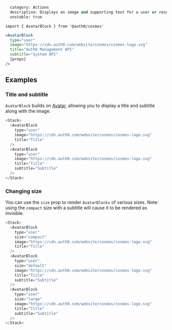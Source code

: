 ```meta
  category: Actions
  description: Displays an image and supporting text for a user or resource
  unstable: true
```

`import { AvatarBlock } from '@auth0/cosmos'`

```jsx
<AvatarBlock
  type="user"
  image="https://cdn.auth0.com/website/cosmos/cosmos-logo.svg"
  title="Auth0 Management API"
  subtitle="System API"
  {props}
/>
```

## Examples

### Title and subtitle

`AvatarBlock` builds on [Avatar](/docs/atoms/avatar), allowing you to display a title and subtitle along with the image.

```js
<Stack>
  <AvatarBlock
    type="user"
    image="https://cdn.auth0.com/website/cosmos/cosmos-logo.svg"
    title="Title"
  />
  <AvatarBlock
    type="user"
    image="https://cdn.auth0.com/website/cosmos/cosmos-logo.svg"
    title="Title"
    subtitle="Subtitle"
  />
</Stack>
```

### Changing size

You can use the `size` prop to render `AvatarBlocks` of various sizes. Note: using the `compact` size with a subtitle will cause it to be rendered as invisible.

```js
<Stack>
  <AvatarBlock
    type="user"
    size="compact"
    image="https://cdn.auth0.com/website/cosmos/cosmos-logo.svg"
    title="Title"
  />
  <AvatarBlock
    type="user"
    size="default"
    image="https://cdn.auth0.com/website/cosmos/cosmos-logo.svg"
    title="Title"
    subtitle="Subtitle"
  />
  <AvatarBlock
    type="user"
    size="large"
    image="https://cdn.auth0.com/website/cosmos/cosmos-logo.svg"
    title="Title"
    subtitle="Subtitle"
  />
</Stack>
```
